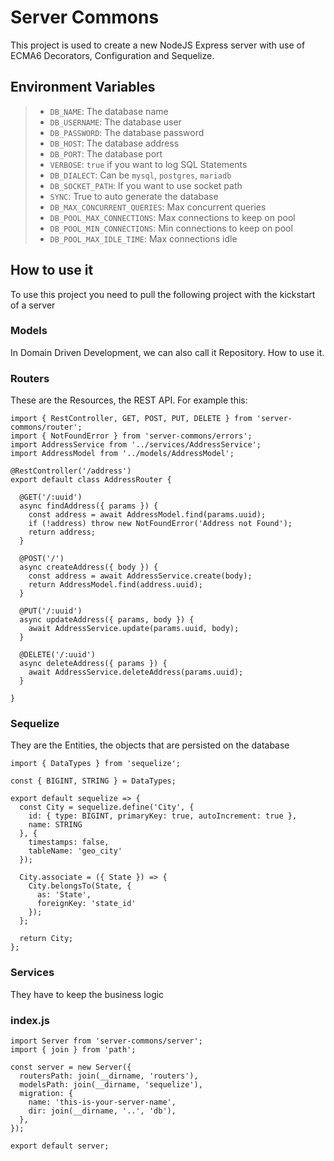# Server Commons
This project is used to create a new NodeJS Express server with use of ECMA6 Decorators, Configuration and Sequelize.

## Environment Variables

>- `DB_NAME`: The database name
>- `DB_USERNAME`: The database user
>- `DB_PASSWORD`: The database password
>- `DB_HOST`: The database address
>- `DB_PORT`: The database port
>- `VERBOSE`: `true` if you want to log SQL Statements
>- `DB_DIALECT`: Can be `mysql`, `postgres`, `mariadb`
>- `DB_SOCKET_PATH`: If you want to use socket path
>- `SYNC`: True to auto generate the database
>- `DB_MAX_CONCURRENT_QUERIES`: Max concurrent queries
>- `DB_POOL_MAX_CONNECTIONS`: Max connections to keep on pool
>- `DB_POOL_MIN_CONNECTIONS`: Min connections to keep on pool
>- `DB_POOL_MAX_IDLE_TIME`: Max connections idle

## How to use it
To use this project you need to pull the following project with the kickstart of a server

### Models
In Domain Driven Development, we can also call it Repository. How to use it.

### Routers
These are the Resources, the REST API. For example this:

```ecmascript 6
import { RestController, GET, POST, PUT, DELETE } from 'server-commons/router';
import { NotFoundError } from 'server-commons/errors';
import AddressService from '../services/AddressService';
import AddressModel from '../models/AddressModel';

@RestController('/address')
export default class AddressRouter {

  @GET('/:uuid')
  async findAddress({ params }) {
    const address = await AddressModel.find(params.uuid);
    if (!address) throw new NotFoundError('Address not Found');
    return address;
  }

  @POST('/')
  async createAddress({ body }) {
    const address = await AddressService.create(body);
    return AddressModel.find(address.uuid);
  }

  @PUT('/:uuid')
  async updateAddress({ params, body }) {
    await AddressService.update(params.uuid, body);
  }

  @DELETE('/:uuid')
  async deleteAddress({ params }) {
    await AddressService.deleteAddress(params.uuid);
  }

}
```

### Sequelize
They are the Entities, the objects that are persisted on the database

```ecmascript 6
import { DataTypes } from 'sequelize';

const { BIGINT, STRING } = DataTypes;

export default sequelize => {
  const City = sequelize.define('City', {
    id: { type: BIGINT, primaryKey: true, autoIncrement: true },
    name: STRING
  }, {
    timestamps: false,
    tableName: 'geo_city'
  });

  City.associate = ({ State }) => {
    City.belongsTo(State, {
      as: 'State',
      foreignKey: 'state_id'
    });
  };

  return City;
};
```

### Services
They have to keep the business logic

### index.js

```ecmascript 6
import Server from 'server-commons/server';
import { join } from 'path';

const server = new Server({
  routersPath: join(__dirname, 'routers'),
  modelsPath: join(__dirname, 'sequelize'),
  migration: {
    name: 'this-is-your-server-name',
    dir: join(__dirname, '..', 'db'),
  },
});

export default server;
```